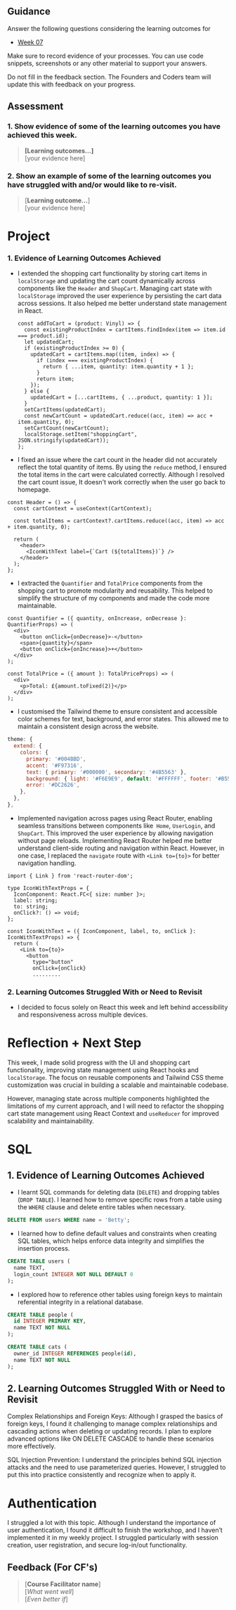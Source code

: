 ## Guidance
Answer the following questions considering the learning outcomes for
- [Week 07](https://learn.foundersandcoders.com/course/syllabus/developer/week07-project04-authentication/learning-outcomes/)

Make sure to record evidence of your processes. You can use code snippets, screenshots or any other material to support your answers.

Do not fill in the feedback section. The Founders and Coders team will update this with feedback on your progress.

## Assessment
 ### 1. Show evidence of some of the learning outcomes you have achieved this week.
> **[Learning outcomes...]**  
> [your evidence here]

 ### 2. Show an example of some of the learning outcomes you have struggled with and/or would like to re-visit.
> [**Learning outcome...**]  
> [your evidence here]
>

# Project

### 1. Evidence of Learning Outcomes Achieved

- I extended the shopping cart functionality by storing cart items in `localStorage` and updating the cart count dynamically across components like the `Header` and `ShopCart`.
Managing cart state with `localStorage` improved the user experience by persisting the cart data across sessions. It also helped me better understand state management in React.
  
  ```tsx
  const addToCart = (product: Vinyl) => {
    const existingProductIndex = cartItems.findIndex(item => item.id === product.id);
    let updatedCart;
    if (existingProductIndex >= 0) {
      updatedCart = cartItems.map((item, index) => {
        if (index === existingProductIndex) {
          return { ...item, quantity: item.quantity + 1 };
        }
        return item;
      });
    } else {
      updatedCart = [...cartItems, { ...product, quantity: 1 }];
    }
    setCartItems(updatedCart);
    const newCartCount = updatedCart.reduce((acc, item) => acc + item.quantity, 0);
    setCartCount(newCartCount);
    localStorage.setItem("shoppingCart", JSON.stringify(updatedCart));
  };
  ```

- I fixed an issue where the cart count in the header did not accurately reflect the total quantity of items. By using the `reduce` method, I ensured the total items in the cart were calculated correctly. Although I resolved the cart count issue, It doesn't work correctly when the user go back to homepage.

```tsx
const Header = () => {
  const cartContext = useContext(CartContext);

  const totalItems = cartContext?.cartItems.reduce((acc, item) => acc + item.quantity, 0);

  return (
    <header>
      <IconWithText label={`Cart (${totalItems})`} />
    </header>
  );
};
```


- I extracted the `Quantifier` and `TotalPrice` components from the shopping cart to promote modularity and reusability. This helped to simplify the structure of my components and made the code more maintainable.

```tsx
const Quantifier = ({ quantity, onIncrease, onDecrease }: QuantifierProps) => (
  <div>
    <button onClick={onDecrease}>-</button>
    <span>{quantity}</span>
    <button onClick={onIncrease}>+</button>
  </div>
);

const TotalPrice = ({ amount }: TotalPriceProps) => (
  <div>
    <p>Total: £{amount.toFixed(2)}</p>
  </div>
);
```

- I customised the Tailwind theme to ensure consistent and accessible color schemes for text, background, and error states. This allowed me to maintain a consistent design across the website.

```js
theme: {
  extend: {
    colors: {
      primary: '#004BBD',
      accent: '#F97316',
      text: { primary: '#000000', secondary: '#4B5563' },
      background: { light: '#F6E9E9', default: '#FFFFFF', footer: '#B55252' },
      error: '#DC2626',
    },
  },
},
```

- Implemented navigation across pages using React Router, enabling seamless transitions between components like` Home`, `UserLogin`, and `ShopCart`. This improved the user experience by allowing navigation without page reloads. Implementing React Router helped me better understand client-side routing and navigation within React. However, in one case, I replaced the `navigate` route with `<Link to={to}>` for better navigation handling.

```tsx
import { Link } from 'react-router-dom';

type IconWithTextProps = {
  IconComponent: React.FC<{ size: number }>;
  label: string;
  to: string;
  onClick?: () => void;
};

const IconWithText = ({ IconComponent, label, to, onClick }: IconWithTextProps) => {
  return (
    <Link to={to}>
      <button
        type="button"
        onClick={onClick}
        .........
```

### 2. Learning Outcomes Struggled With or Need to Revisit

- I decided to focus solely on React this week and left behind accessibility and responsiveness across multiple devices.

# Reflection + Next Step

This week, I made solid progress with the UI and shopping cart functionality, improving state management using React hooks and `localStorage`. The focus on reusable components and Tailwind CSS theme customization was crucial in building a scalable and maintainable codebase.

However, managing state across multiple components highlighted the limitations of my current approach, and I will need to refactor the shopping cart state management using React Context and `useReducer` for improved scalability and maintainability.

# SQL

## 1. Evidence of Learning Outcomes Achieved

- I learnt SQL commands for deleting data (`DELETE`) and dropping tables (`DROP TABLE`). I learned how to remove specific rows from a table using the `WHERE` clause and delete entire tables when necessary.

```sql
DELETE FROM users WHERE name = 'Betty';
```

- I learned how to define default values and constraints when creating SQL tables, which helps enforce data integrity and simplifies the insertion process.

```sql
CREATE TABLE users (
  name TEXT,
  login_count INTEGER NOT NULL DEFAULT 0
);
```

- I explored how to reference other tables using foreign keys to maintain referential integrity in a relational database.

```sql
CREATE TABLE people (
  id INTEGER PRIMARY KEY,
  name TEXT NOT NULL
);

CREATE TABLE cats (
  owner_id INTEGER REFERENCES people(id),
  name TEXT NOT NULL
);
```

## 2. Learning Outcomes Struggled With or Need to Revisit

Complex Relationships and Foreign Keys: Although I grasped the basics of foreign keys, I found it challenging to manage complex relationships and cascading actions when deleting or updating records. I plan to explore advanced options like ON DELETE CASCADE to handle these scenarios more effectively.

SQL Injection Prevention: I understand the principles behind SQL injection attacks and the need to use parameterized queries. However, I struggled to put this into practice consistently and recognize when to apply it.


# **Authentication**

I struggled a lot with this topic. Although I understand the importance of user authentication, I found it difficult to finish the workshop, and I haven’t implemented it in my weekly project.
I struggled particularly with session creation, user registration, and secure log-in/out functionality.


## Feedback (For CF's)
> [**Course Facilitator name**]  
> [*What went well*]  
> [*Even better if*]

